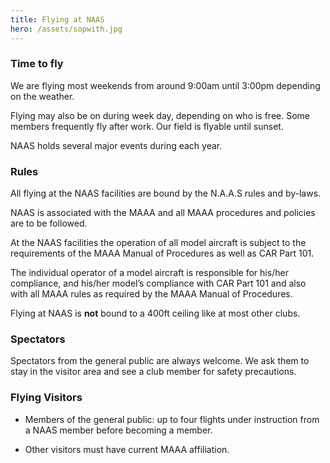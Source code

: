 ```yaml
---
title: Flying at NAAS
hero: /assets/sopwith.jpg
---
```


### Time to fly

We are flying most weekends from around 9:00am until 3:00pm depending on the weather.

Flying may also be on during week day, depending on who is free. Some members
frequently fly after work. Our field is flyable until sunset.

NAAS holds several major events during each year.


### Rules

All flying at the NAAS facilities are bound by the N.A.A.S rules and by-laws.

NAAS is associated with the MAAA and all MAAA procedures and policies are to be followed.

At the NAAS facilities the operation of all model aircraft is subject to the requirements of the MAAA Manual of Procedures as well as CAR Part 101.

The individual operator of a model aircraft is responsible for his/her
compliance, and his/her model’s compliance with CAR Part 101 and also with all
MAAA rules as required by the MAAA Manual of Procedures.

Flying at NAAS is **not** bound to a 400ft ceiling like at most other clubs.


### Spectators

Spectators from the general public are always welcome. 
We ask them to stay in the visitor area and see a club member for safety precautions.

### Flying Visitors


- Members of the general public: up to four flights under instruction from a NAAS member before
  becoming a member. 

- Other visitors must have current MAAA affiliation. <!-- Fee $10 per day. -->

